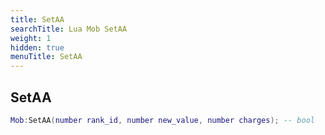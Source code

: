 ```yaml
---
title: SetAA
searchTitle: Lua Mob SetAA
weight: 1
hidden: true
menuTitle: SetAA
---
```

## SetAA
```lua
Mob:SetAA(number rank_id, number new_value, number charges); -- bool
```